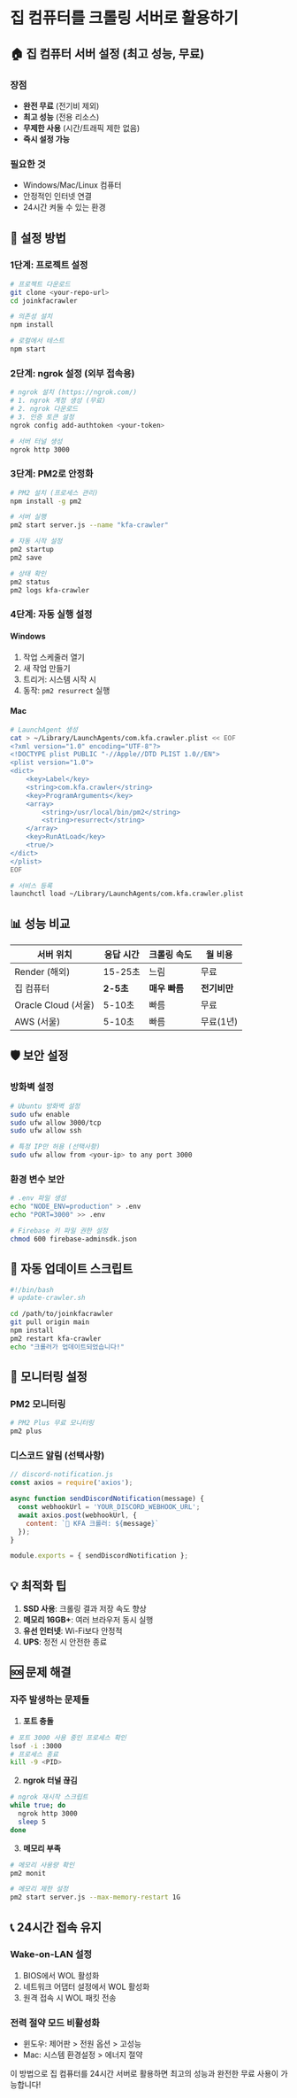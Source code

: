 # 집 컴퓨터를 크롤링 서버로 활용하기

## 🏠 집 컴퓨터 서버 설정 (최고 성능, 무료)

### 장점
- **완전 무료** (전기비 제외)
- **최고 성능** (전용 리소스)
- **무제한 사용** (시간/트래픽 제한 없음)
- **즉시 설정 가능**

### 필요한 것
- Windows/Mac/Linux 컴퓨터
- 안정적인 인터넷 연결
- 24시간 켜둘 수 있는 환경

## 🔧 설정 방법

### 1단계: 프로젝트 설정
```bash
# 프로젝트 다운로드
git clone <your-repo-url>
cd joinkfacrawler

# 의존성 설치
npm install

# 로컬에서 테스트
npm start
```

### 2단계: ngrok 설정 (외부 접속용)
```bash
# ngrok 설치 (https://ngrok.com/)
# 1. ngrok 계정 생성 (무료)
# 2. ngrok 다운로드
# 3. 인증 토큰 설정
ngrok config add-authtoken <your-token>

# 서버 터널 생성
ngrok http 3000
```

### 3단계: PM2로 안정화
```bash
# PM2 설치 (프로세스 관리)
npm install -g pm2

# 서버 실행
pm2 start server.js --name "kfa-crawler"

# 자동 시작 설정
pm2 startup
pm2 save

# 상태 확인
pm2 status
pm2 logs kfa-crawler
```

### 4단계: 자동 실행 설정

#### Windows
1. 작업 스케줄러 열기
2. 새 작업 만들기
3. 트리거: 시스템 시작 시
4. 동작: `pm2 resurrect` 실행

#### Mac
```bash
# LaunchAgent 생성
cat > ~/Library/LaunchAgents/com.kfa.crawler.plist << EOF
<?xml version="1.0" encoding="UTF-8"?>
<!DOCTYPE plist PUBLIC "-//Apple//DTD PLIST 1.0//EN">
<plist version="1.0">
<dict>
    <key>Label</key>
    <string>com.kfa.crawler</string>
    <key>ProgramArguments</key>
    <array>
        <string>/usr/local/bin/pm2</string>
        <string>resurrect</string>
    </array>
    <key>RunAtLoad</key>
    <true/>
</dict>
</plist>
EOF

# 서비스 등록
launchctl load ~/Library/LaunchAgents/com.kfa.crawler.plist
```

## 📊 성능 비교

| 서버 위치 | 응답 시간 | 크롤링 속도 | 월 비용 |
|-----------|-----------|-------------|---------|
| Render (해외) | 15-25초 | 느림 | 무료 |
| 집 컴퓨터 | **2-5초** | **매우 빠름** | **전기비만** |
| Oracle Cloud (서울) | 5-10초 | 빠름 | 무료 |
| AWS (서울) | 5-10초 | 빠름 | 무료(1년) |

## 🛡️ 보안 설정

### 방화벽 설정
```bash
# Ubuntu 방화벽 설정
sudo ufw enable
sudo ufw allow 3000/tcp
sudo ufw allow ssh

# 특정 IP만 허용 (선택사항)
sudo ufw allow from <your-ip> to any port 3000
```

### 환경 변수 보안
```bash
# .env 파일 생성
echo "NODE_ENV=production" > .env
echo "PORT=3000" >> .env

# Firebase 키 파일 권한 설정
chmod 600 firebase-adminsdk.json
```

## 🔄 자동 업데이트 스크립트

```bash
#!/bin/bash
# update-crawler.sh

cd /path/to/joinkfacrawler
git pull origin main
npm install
pm2 restart kfa-crawler
echo "크롤러가 업데이트되었습니다!"
```

## 📱 모니터링 설정

### PM2 모니터링
```bash
# PM2 Plus 무료 모니터링
pm2 plus
```

### 디스코드 알림 (선택사항)
```javascript
// discord-notification.js
const axios = require('axios');

async function sendDiscordNotification(message) {
  const webhookUrl = 'YOUR_DISCORD_WEBHOOK_URL';
  await axios.post(webhookUrl, {
    content: `🤖 KFA 크롤러: ${message}`
  });
}

module.exports = { sendDiscordNotification };
```

## 💡 최적화 팁

1. **SSD 사용**: 크롤링 결과 저장 속도 향상
2. **메모리 16GB+**: 여러 브라우저 동시 실행
3. **유선 인터넷**: Wi-Fi보다 안정적
4. **UPS**: 정전 시 안전한 종료

## 🆘 문제 해결

### 자주 발생하는 문제들

1. **포트 충돌**
```bash
# 포트 3000 사용 중인 프로세스 확인
lsof -i :3000
# 프로세스 종료
kill -9 <PID>
```

2. **ngrok 터널 끊김**
```bash
# ngrok 재시작 스크립트
while true; do
  ngrok http 3000
  sleep 5
done
```

3. **메모리 부족**
```bash
# 메모리 사용량 확인
pm2 monit

# 메모리 제한 설정
pm2 start server.js --max-memory-restart 1G
```

## 📞 24시간 접속 유지

### Wake-on-LAN 설정
1. BIOS에서 WOL 활성화
2. 네트워크 어댑터 설정에서 WOL 활성화
3. 원격 접속 시 WOL 패킷 전송

### 전력 절약 모드 비활성화
- 윈도우: 제어판 > 전원 옵션 > 고성능
- Mac: 시스템 환경설정 > 에너지 절약

이 방법으로 집 컴퓨터를 24시간 서버로 활용하면 최고의 성능과 완전한 무료 사용이 가능합니다! 